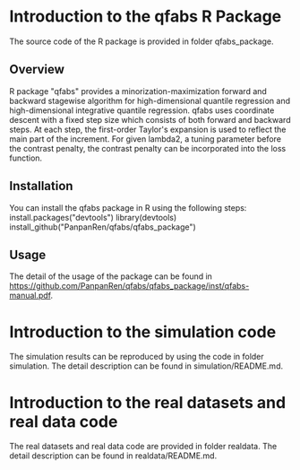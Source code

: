 # Introduction to the qfabs R Package
The source code of the R package is provided in folder qfabs_package.

## Overview
R package "qfabs" provides a minorization-maximization forward and backward stagewise algorithm for high-dimensional quantile regression and high-dimensional integrative quantile regression. 
qfabs uses coordinate descent with a fixed step size which consists of both forward and backward steps. At each step, the first-order Taylor's expansion is used to reflect the main part of the increment. For given lambda2, a tuning parameter before the contrast penalty, the contrast penalty can be incorporated into the loss function.

## Installation
You can install the qfabs package in R using the following steps:
    install.packages("devtools")
    library(devtools)
    install_github("PanpanRen/qfabs/qfabs_package")

## Usage
The detail of the usage of the package can be found in https://github.com/PanpanRen/qfabs/qfabs_package/inst/qfabs-manual.pdf.

# Introduction to the simulation code
The simulation results can be reproduced by using the code in folder simulation. The detail description can be found in simulation/README.md.

# Introduction to the real datasets and real data code
The real datasets and real data code are provided in folder realdata. The detail description can be found in realdata/README.md.
